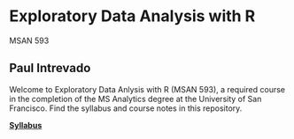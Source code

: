 # Exploratory Data Analysis with R
MSAN 593

## Paul Intrevado

Welcome to Exploratory Data Anlysis with R (MSAN 593), a required course in the completion of the MS Analytics degree at the University of San Francisco. Find the syllabus and course notes in this repository.

[**Syllabus**](https://github.com/paulintrevado/msan593/blob/master/syllabus.pdf)
